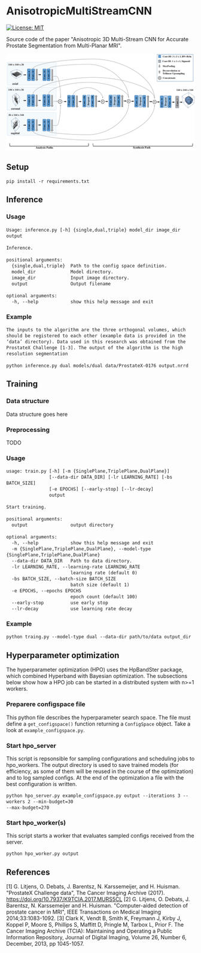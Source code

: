 # AnisotropicMultiStreamCNN
[![License: MIT](https://img.shields.io/badge/License-MIT-yellow.svg)](https://opensource.org/licenses/MIT)

Source code of the paper "Anisotropic 3D Multi-Stream CNN for Accurate Prostate Segmentation from Multi-Planar MRI".

![Network](Network.PNG)

## Setup
```
pip install -r requirements.txt
```

## Inference

### Usage
```
Usage: inference.py [-h] {single,dual,triple} model_dir image_dir output

Inference.

positional arguments:
  {single,dual,triple}  Path to the config space definition.
  model_dir             Model directory.
  image_dir             Input image directory.
  output                Output filename

optional arguments:
  -h, --help            show this help message and exit
```

### Example
```
The inputs to the algorithm are the three orthogonal volumes, which should be registered to each other (example data is provided in the ‘data’ directory). Data used in this research was obtained from the ProstateX Challenge [1-3]. The output of the algorithm is the high resolution segmentation

python inference.py dual models/dual data/ProstateX-0176 output.nrrd
```

## Training

### Data structure
Data structure goes here

### Preprocessing
TODO

### Usage
```
usage: train.py [-h] [-m {SinglePlane,TriplePlane,DualPlane}]
                [--data-dir DATA_DIR] [-lr LEARNING_RATE] [-bs BATCH_SIZE]
                [-e EPOCHS] [--early-stop] [--lr-decay]
                output

Start training.

positional arguments:
  output                output directory

optional arguments:
  -h, --help            show this help message and exit
  -m {SinglePlane,TriplePlane,DualPlane}, --model-type {SinglePlane,TriplePlane,DualPlane}
  --data-dir DATA_DIR   Path to data directory.
  -lr LEARNING_RATE, --learning-rate LEARNING_RATE
                        learning rate (default 0)
  -bs BATCH_SIZE, --batch-size BATCH_SIZE
                        batch size (default 1)
  -e EPOCHS, --epochs EPOCHS
                        epoch count (default 100)
  --early-stop          use early stop
  --lr-decay            use learning rate decay
```

### Example
```
python traing.py --model-type dual --data-dir path/to/data output_dir
```

## Hyperparameter optimization

The hyperparameter optimization (HPO) uses the HpBandSter package, which combined Hyperband with Bayesian optimization.
The subsections below show how a HPO job can be started in a distributed system with n>=1 workers.

### Preparere configspace file
This python file describes the hyperparameter search space. The file must define a `get_configspace()` function
returning a `ConfigSpace` object. Take a look at `example_configspace.py`.

### Start hpo_server
This script is repsonsible for sampling configurations and scheduling jobs to hpo_workers. The output directory is used
to save trained models (for efficiency, as some of them will be reused in the course of the optimization) and to log
sampled configs. At the end of the optimization a file with the best configuration is written.

```
python hpo_server.py example_configspace.py output --iterations 3 --workers 2 --min-budget=30
--max-budget=270
```

### Start hpo_worker(s)
This script starts a worker that evaluates sampled configs received from the server.
```
python hpo_worker.py output
```

## References
[1] G. Litjens, O. Debats, J. Barentsz, N. Karssemeijer, and H. Huisman. "ProstateX Challenge data", The Cancer Imaging Archive (2017). https://doi.org/10.7937/K9TCIA.2017.MURS5CL
[2] G. Litjens, O. Debats, J. Barentsz, N. Karssemeijer and H. Huisman. "Computer-aided detection of prostate cancer in MRI", IEEE Transactions on Medical Imaging 2014;33:1083-1092.
[3] Clark K, Vendt B, Smith K, Freymann J, Kirby J, Koppel P, Moore S, Phillips S, Maffitt D, Pringle M, Tarbox L, Prior F. The Cancer Imaging Archive (TCIA): Maintaining and Operating a Public Information Repository, Journal of Digital Imaging, Volume 26, Number 6, December, 2013, pp 1045-1057.
